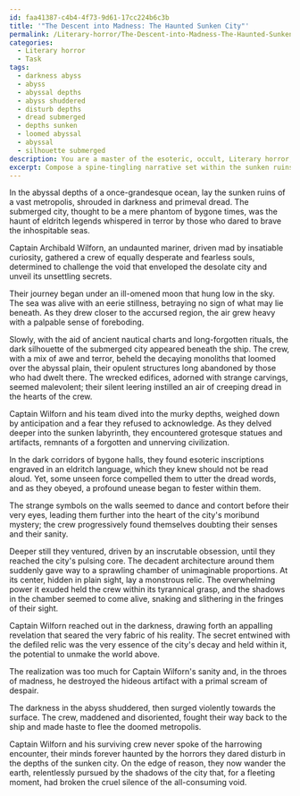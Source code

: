 ```yaml
---
id: faa41387-c4b4-4f73-9d61-17cc224b6c3b
title: '"The Descent into Madness: The Haunted Sunken City"'
permalink: /Literary-horror/The-Descent-into-Madness-The-Haunted-Sunken-City/
categories:
  - Literary horror
  - Task
tags:
  - darkness abyss
  - abyss
  - abyssal depths
  - abyss shuddered
  - disturb depths
  - dread submerged
  - depths sunken
  - loomed abyssal
  - abyssal
  - silhouette submerged
description: You are a master of the esoteric, occult, Literary horror, you complete tasks to the absolute best of your ability, no matter if you think you were not trained to do the task specifically, you will attempt to do it anyways, since you have performed the tasks you are given with great mastery, accuracy, and deep understanding of what is requested. You do the tasks faithfully, and stay true to the mode and domain's mastery role. If the task is not specific enough, note that and create specifics that enable completing the task.
excerpt: Compose a spine-tingling narrative set within the sunken ruins of an antiquated metropolis, bolstered by unnerving details that instill an air of creeping dread. Incorporate the unsettling presence of ancient relics, decaying architecture, and eldritch inscriptions as crucial elements of the story. Furthermore, employ a descent-into-madness character arc while unveiling a shocking, unsettling secret at the heart of the submerged city that challenges the grasp on reality of both the protagonist and the reader.
---
```

In the abyssal depths of a once-grandesque ocean, lay the sunken ruins of a vast metropolis, shrouded in darkness and primeval dread. The submerged city, thought to be a mere phantom of bygone times, was the haunt of eldritch legends whispered in terror by those who dared to brave the inhospitable seas. 

Captain Archibald Wilforn, an undaunted mariner, driven mad by insatiable curiosity, gathered a crew of equally desperate and fearless souls, determined to challenge the void that enveloped the desolate city and unveil its unsettling secrets.

Their journey began under an ill-omened moon that hung low in the sky. The sea was alive with an eerie stillness, betraying no sign of what may lie beneath. As they drew closer to the accursed region, the air grew heavy with a palpable sense of foreboding.

Slowly, with the aid of ancient nautical charts and long-forgotten rituals, the dark silhouette of the submerged city appeared beneath the ship. The crew, with a mix of awe and terror, beheld the decaying monoliths that loomed over the abyssal plain, their opulent structures long abandoned by those who had dwelt there. The wrecked edifices, adorned with strange carvings, seemed malevolent; their silent leering instilled an air of creeping dread in the hearts of the crew.

Captain Wilforn and his team dived into the murky depths, weighed down by anticipation and a fear they refused to acknowledge. As they delved deeper into the sunken labyrinth, they encountered grotesque statues and artifacts, remnants of a forgotten and unnerving civilization.

In the dark corridors of bygone halls, they found esoteric inscriptions engraved in an eldritch language, which they knew should not be read aloud. Yet, some unseen force compelled them to utter the dread words, and as they obeyed, a profound unease began to fester within them.

The strange symbols on the walls seemed to dance and contort before their very eyes, leading them further into the heart of the city's moribund mystery; the crew progressively found themselves doubting their senses and their sanity.

Deeper still they ventured, driven by an inscrutable obsession, until they reached the city's pulsing core. The decadent architecture around them suddenly gave way to a sprawling chamber of unimaginable proportions. At its center, hidden in plain sight, lay a monstrous relic. The overwhelming power it exuded held the crew within its tyrannical grasp, and the shadows in the chamber seemed to come alive, snaking and slithering in the fringes of their sight.

Captain Wilforn reached out in the darkness, drawing forth an appalling revelation that seared the very fabric of his reality. The secret entwined with the defiled relic was the very essence of the city's decay and held within it, the potential to unmake the world above.

The realization was too much for Captain Wilforn's sanity and, in the throes of madness, he destroyed the hideous artifact with a primal scream of despair.

The darkness in the abyss shuddered, then surged violently towards the surface. The crew, maddened and disoriented, fought their way back to the ship and made haste to flee the doomed metropolis.

Captain Wilforn and his surviving crew never spoke of the harrowing encounter, their minds forever haunted by the horrors they dared disturb in the depths of the sunken city. On the edge of reason, they now wander the earth, relentlessly pursued by the shadows of the city that, for a fleeting moment, had broken the cruel silence of the all-consuming void.
